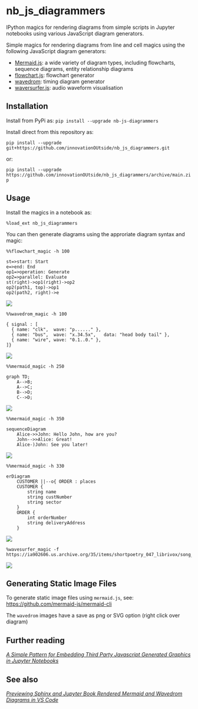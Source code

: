 # nb_js_diagrammers

IPython magics for rendering diagrams from simple scripts in Jupyter notebooks using various JavaScript diagram generators.

Simple magics for rendering diagrams from line and cell magics using the following JavaScript diagram generators:

- [Mermaid.js](https://mermaid-js.github.io/mermaid/#/): a wide variety of diagram types, including flowcharts, sequence diagrams, entity relationship diagrams
- [flowchart.js](http://flowchart.js.org/): flowchart generator
- [wavedrom](https://github.com/wavedrom/wavedrom): timing diagram generator
- [waversurfer.js](https://wavesurfer-js.org/): audio waveform visualisation

## Installation

Install from PyPi as: `pip install --upgrade nb-js-diagrammers`

Install direct from this repository as:

`pip install --upgrade git+https://github.com/innovationOUtside/nb_js_diagrammers.git`

or:

`pip install --upgrade https://github.com/innovationOUtside/nb_js_diagrammers/archive/main.zip`

## Usage

Install the magics in a notebook as:

`%load_ext nb_js_diagrammers`

You can then generate diagrams using the approriate diagram syntax and magic:

```text
%%flowchart_magic -h 100

st=>start: Start
e=>end: End
op1=>operation: Generate
op2=>parallel: Evaluate
st(right)->op1(right)->op2
op2(path1, top)->op1
op2(path2, right)->e
```

![](images/js_diag_magic_flowchart.png)

```text
%%wavedrom_magic -h 100

{ signal : [
  { name: "clk",  wave: "p......" },
  { name: "bus",  wave: "x.34.5x",   data: "head body tail" },
  { name: "wire", wave: "0.1..0." },
]}
```

![](images/js_diag_magic_wavedrom.png)

```text
%%mermaid_magic -h 250

graph TD;
    A-->B;
    A-->C;
    B-->D;
    C-->D;
```

![](images/js_diag_magic_mermaid1.png)

```text
%%mermaid_magic -h 350

sequenceDiagram
    Alice->>John: Hello John, how are you?
    John-->>Alice: Great!
    Alice-)John: See you later!
```

![](images/js_diag_magic_mermaid2.png)

```text
%%mermaid_magic -h 330

erDiagram
    CUSTOMER ||--o{ ORDER : places
    CUSTOMER {
        string name
        string custNumber
        string sector
    }
    ORDER {
        int orderNumber
        string deliveryAddress
    }
```

![](images/js_diag_magic_mermaid3.png)

```text
%wavesurfer_magic -f https://ia902606.us.archive.org/35/items/shortpoetry_047_librivox/song_cjrg_teasdale_64kb.mp3
```

![](images/js_diag_magicwavesurfer.png)

## Generating Static Image Files

To generate static image files using `mermaid.js`, see: https://github.com/mermaid-js/mermaid-cli

The `wavedrom` images have a save as png or SVG option (right click over diagram)

## Further reading

[*A Simple Pattern for Embedding Third Party Javascript Generated Graphics in Jupyter Notebooks*](https://blog.ouseful.info/2021/09/30/a-simple-pattern-for-embedding-third-party-javascript-generated-graphics-in-jupyter-notebools/)

## See also

[*Previewing Sphinx and Jupyter Book Rendered Mermaid and Wavedrom Diagrams in VS Code*](https://blog.ouseful.info/2021/11/02/previewing-sphinx-and-jupyter-book-rendered-mermaid-and-wavedrom-diagrams-in-vs-code/)